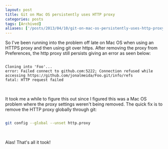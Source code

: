 ```yaml
---
layout: post
title: Git on Mac OS persistently uses HTTP proxy
categories: posts
tags: [Archived]
aliases: ['/posts/2013/04/10/git-on-mac-os-persistently-uses-http-proxy']
---
```


So I've been running into the problem off late on Mac OS when using an HTTPS proxy and then using git over https. After removing the proxy from Preferences, the http proxy still persists giving an error as seen below:

~~~

Cloning into 'Foo'...
error: Failed connect to github.com:5222; Connection refused while accessing https://github.com/jonalmeida/Foo.git/info/refs
fatal: HTTP request failed

~~~
<br>


It took me a while to figure this out since I figured this was a Mac OS problem where the proxy settings weren't being removed. The quick fix is to remove the HTTP proxy globally through git:

~~~ bash

git config --global --unset http.proxy

~~~
<br>

Alas! That's all it took!
<br>